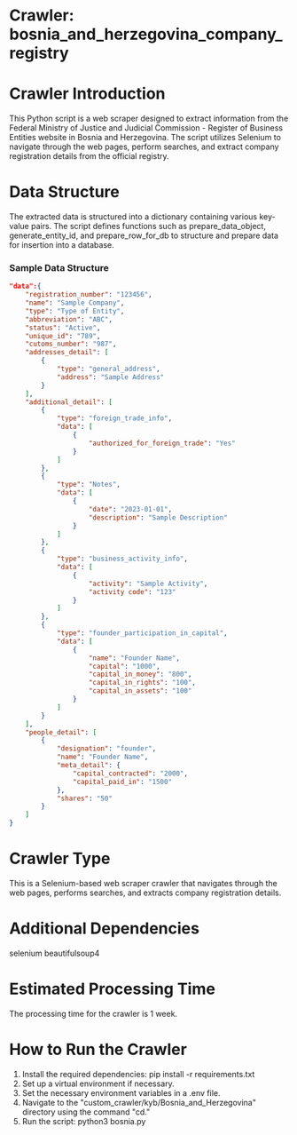 #  Crawler: bosnia_and_herzegovina_company_registry
# Crawler Introduction
This Python script is a web scraper designed to extract information from the Federal Ministry of Justice and Judicial Commission - Register of Business Entities website in Bosnia and Herzegovina. The script utilizes Selenium to navigate through the web pages, perform searches, and extract company registration details from the official registry.

# Data Structure
The extracted data is structured into a dictionary containing various key-value pairs. The script defines functions such as prepare_data_object, generate_entity_id, and prepare_row_for_db to structure and prepare data for insertion into a database.


### Sample Data Structure

``` json
"data":{
    "registration_number": "123456",
    "name": "Sample Company",
    "type": "Type of Entity",
    "abbreviation": "ABC",
    "status": "Active",
    "unique_id": "789",
    "cutoms_number": "987",
    "addresses_detail": [
        {
            "type": "general_address",
            "address": "Sample Address"
        }
    ],
    "additional_detail": [
        {
            "type": "foreign_trade_info",
            "data": [
                {
                    "authorized_for_foreign_trade": "Yes"
                }
            ]
        },
        {
            "type": "Notes",
            "data": [
                {
                    "date": "2023-01-01",
                    "description": "Sample Description"
                }
            ]
        },
        {
            "type": "business_activity_info",
            "data": [
                {
                    "activity": "Sample Activity",
                    "activity code": "123"
                }
            ]
        },
        {
            "type": "founder_participation_in_capital",
            "data": [
                {
                    "name": "Founder Name",
                    "capital": "1000",
                    "capital_in_money": "800",
                    "capital_in_rights": "100",
                    "capital_in_assets": "100"
                }
            ]
        }
    ],
    "people_detail": [
        {
            "designation": "founder",
            "name": "Founder Name",
            "meta_detail": {
                "capital_contracted": "2000",
                "capital_paid_in": "1500"
            },
            "shares": "50"
        }
    ]
}
```
# Crawler Type
This is a Selenium-based web scraper crawler that navigates through the web pages, performs searches, and extracts company registration details.

# Additional Dependencies
selenium
beautifulsoup4


# Estimated Processing Time
The processing time for the crawler is 1 week.

# How to Run the Crawler
1. Install the required dependencies: pip install -r requirements.txt
2. Set up a virtual environment if necessary.
3. Set the necessary environment variables in a .env file.
4. Navigate to the "custom_crawler/kyb/Bosnia_and_Herzegovina" directory using the command "cd."
5. Run the script: python3 bosnia.py
